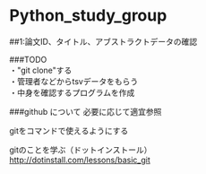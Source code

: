 # Python_study_group

##1:論文ID、タイトル、アブストラクトデータの確認

###TODO  
・"git clone"する  
・管理者などからtsvデータをもらう  
・中身を確認するプログラムを作成  


###github について
必要に応じて適宜参照  

gitをコマンドで使えるようにする  
  
gitのことを学ぶ（ドットインストール）  
<http://dotinstall.com/lessons/basic_git>



